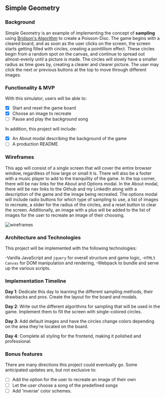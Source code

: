 ## Simple Geometry

### Background

Simple Geometry is an example of implementing the concept of **sampling** using [Bridson's Algorithm](http://www-devel.cs.ubc.ca/~rbridson/docs/bridson-siggraph07-poissondisk.pdf) to create a Poisson-Disc. The game begins with a cleared board, and as soon as the user clicks on the screen, the screen starts getting filled with circles, creating a pointillism effect. These circles begin from a random spot on the canvas, and continue to spread out almost-evenly until a picture is made. The circles will slowly have a smaller radius as time goes by, creating a clearer and clearer picture. The user may click the next or previous buttons at the top to move through different images.

### Functionality & MVP

With this simulator, users will be able to:

-[x] Start and reset the game board
-[x] Choose an image to recreate
-[ ] Pause and play the background song

In addition, this project will include:

-[x] An About modal describing the background of the game
-[ ] A production README

### Wireframes

This app will consist of a single screen that will cover the entire browser window, regardless of how large or small it is. There will also be a footer with a music player to add to the tranquility of the game. In the top corner, there will be nav links for the About and Options modal. In the About modal, there will be nav links to the Github and my LinkedIn along with a description of the game and the image being recreated. The options modal will include radio buttons for which type of sampling to use, a list of images to recreate, a slider for the radius of the circles, and a reset button to clear the screen. Additionally, an image with a plus will be added to the list of images for the user to recreate an image of their choosing.

![wireframes](https://github.com/HumzaBaig/simple_geometry/tree/master/docs/wireframes)

### Architecture and Technologies

This project will be implemented with the following technologies:

-Vanilla JavaScript and `jquery` for overall structure and game logic,
-`HTML5 Canvas` for DOM manipulation and rendering,
-Webpack to bundle and serve up the various scripts.

### Implementation Timeline

**Day 1**: Dedicate this day to learning the different sampling methods, their drawbacks and pros. Create the layout for the board and modals.

**Day 2**: Write out the different algorithms for sampling that will be used in the game. Implement them to fill the screen with single-colored circles.

**Day 3**: Add default images and have the circles change colors depending on the area they're located on the board.

**Day 4**: Complete all styling for the frontend, making it polished and professional.

### Bonus features

There are many directions this project could eventually go. Some anticipated updates are, but not exclusive to:

-[ ] Add the option for the user to recreate an image of their own
-[ ] Let the user choose a song of the predefined songs
-[ ] Add 'inverse' color schemes.
